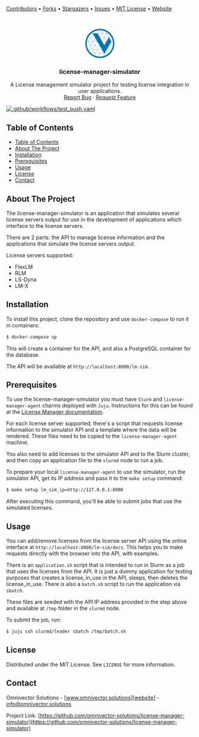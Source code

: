 [contributors-url]: https://github.com/omnivector-solutions/license-manager-simulator/graphs/contributors
[forks-url]: https://github.com/omnivector-solutions/license-manager-simulator/network/members
[stars-url]: https://github.com/omnivector-solutions/license-manager-simulator/stargazers
[issues-url]: https://github.com/omnivector-solutions/license-manager-simulator/issues
[license-url]: https://github.com/omnivector-solutions/license-manager-simulator/blob/master/LICENSE
[website]: https://www.omnivector.solutions

[Contributors][contributors-url] •
[Forks][forks-url] •
[Stargazers][stars-url] •
[Issues][issues-url] •
[MIT License][license-url] •
[Website][website]

<!-- PROJECT LOGO -->
<br />
<p align="center">
  <a href="https://github.com/omnivector-solutions/license-manager-simulator">
    <img src=".images/logo.png" alt="Logo" width="80" height="80">
  </a>

  <h3 align="center">license-manager-simulator</h3>

  <p align="center">
    A License management simulator project for testing license integration in user applications.
    <br />
    <a href="https://github.com/omnivector-solutions/license-manager-simulator/issues">Report Bug</a>
    ·
    <a href="https://github.com/omnivector-solutions/license-manager-simulator/issues">Request Feature</a>
  </p>
</p>

[![.github/workflows/test_push.yaml](https://github.com/omnivector-solutions/license-manager-simulator/actions/workflows/test_push.yaml/badge.svg)](https://github.com/omnivector-solutions/license-manager-simulator/actions/workflows/test_push.yaml)

<!-- TABLE OF CONTENTS -->

## Table of Contents

- [Table of Contents](#table-of-contents)
- [About The Project](#about-the-project)
- [Installation](#installation)
- [Prerequisites](#prerequisites)
- [Usage](#usage)
- [License](#license)
- [Contact](#contact)

<!-- ABOUT THE PROJECT -->

## About The Project
The license-manager-simulator is an application that simulates several license servers output for use in the development of applications which interface to the license servers.

There are 2 parts: the API to manage license information and the applications that simulate the license servers output.

License servers supported:

* FlexLM
* RLM
* LS-Dyna
* LM-X

## Installation
To install this project, clone the repository and use `docker-compose` to run it in containers:

```bash
$ docker-compose up
```

This will create a container for the API, and also a PostgreSQL container for the database.

The API will be available at `http://localhost:8000/lm-sim`.

## Prerequisites
To use the license-manager-simulator you must have `Slurm` and `license-manager-agent` charms deployed with `Juju`.
Instructions for this can be found at the [License Manager documentation](https://omnivector-solutions.github.io/license-manager/).

For each license server supported, there's a script that requests license information to the simulator API and a template
where the data will be rendered. These files need to be copied to the `license-manager-agent` machine.

You also need to add licenses to the simulator API and to the Slurm cluster, and then copy an application file to the `slurmd` node to run a job.

To prepare your local `license-manager-agent` to use the simulator, run the simulator API, get its IP address and
pass it to the `make setup` command:

```bash
$ make setup lm_sim_ip=http://127.0.0.1:8000
```

After executing this command, you'll be able to submit jobs that use the simulated licenses.

## Usage
You can add/remove licenses from the license server API using the online interface at `http://localhost:8000/lm-sim/docs`. This helps you to make requests directly with the browser into the API, with examples.

There is an `application.sh` script that is intended to run in Slurm as a job that uses the licenses from the API. It is just a dummy
application for testing purposes that creates a license_in_use in the API, sleeps, then deletes the license_in_use.
There is also a `batch.sh` script to run the application via `sbatch`.

These files are seeded with the API IP address provided in the step above and available at `/tmp` folder in the `slurmd` node.

To submit the job, run:

```bash
$ juju ssh slurmd/leader sbatch /tmp/batch.sh
```

## License
Distributed under the MIT License. See `LICENSE` for more information.


## Contact
Omnivector Solutions - [www.omnivector.solutions][website] - <info@omnivector.solutions>

Project Link: [https://github.com/omnivector-solutions/license-manager-simulator](https://github.com/omnivector-solutions/license-manager-simulator)
